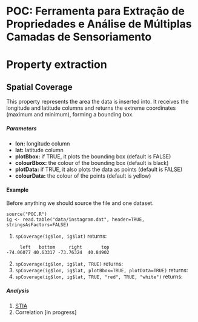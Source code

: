 # POC: Ferramenta para Extração de Propriedades e Análise de Múltiplas Camadas de Sensoriamento

Property extraction
========

Spatial Coverage
----
This property represents the area the data is inserted into. It receives the longitude and latitude columns and returns the extreme coordinates (maximum and minimum), forming a bounding box.

##### Parameters
- **lon:** longitude column
- **lat:** latitude column
- **plotBbox:** if TRUE, it plots the bounding box (default is FALSE)
- **colourBbox:** the colour of the bounding box (default is black)
- **plotData:** if TRUE, it also plots the data as points (default is FALSE)
- **colourData:** the colour of the points (default is yellow)

#### Example
Before anything we should source the file and one dataset.
```
source("POC.R")
ig <- read.table("data/instagram.dat", header=TRUE, stringsAsFactors=FALSE)
```

1. `spCoverage(ig$lon, ig$lat)` returns:
```
‏     left   bottom     right       top
-74.06077 40.63317 -73.76324  40.84902
```
2. `spCoverage(ig$lon, ig$lat, TRUE)` returns:
3. `spCoverage(ig$lon, ig$lat, plotBbox=TRUE, plotData=TRUE)` returns:
4. `spCoverage(ig$lon, ig$lat, TRUE, "red", TRUE, "white")` returns:

##### Analysis
1. [STIA](https://github.com/FdeFabricio/POC/tree/master/tutorials/STIA)
2. Correlation [in progress]
